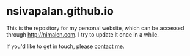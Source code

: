 # nsivapalan.github.io

This is the repository for my personal website, which can be accessed through http://nimalen.com. I try to update it once in a while.

If you'd like to get in touch, please [contact me](mailto:nsivapalan@berkeley.edu).
